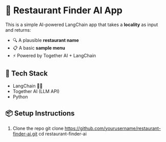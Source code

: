 # 🧠 Restaurant Finder AI App

This is a simple AI-powered LangChain app that takes a **locality** as input and returns:

- 🔍 A plausible **restaurant name**
- 📋 A basic **sample menu**
- ⚡ Powered by Together AI + LangChain



## 🚀 Tech Stack

- LangChain 🦜🔗
- Together AI (LLM API)
- Python


## 📦 Setup Instructions

1. Clone the repo
git clone https://github.com/yourusername/restaurant-finder-ai.git
cd restaurant-finder-ai
